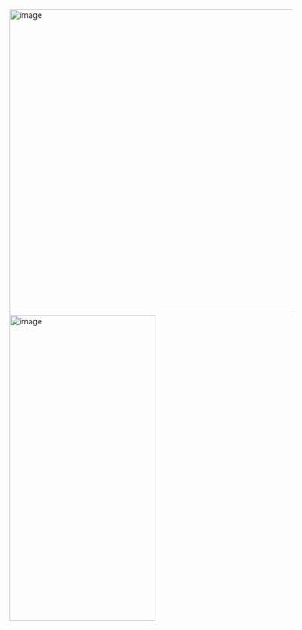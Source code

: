 <img width="522" height="545" alt="image" src="https://github.com/user-attachments/assets/c3b018d5-b07c-426c-9474-770a9084e261" />
<img width="260" height="544" alt="image" src="https://github.com/user-attachments/assets/79aa68c6-3734-41ca-90d1-c63f5d1d6097" />
